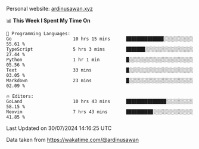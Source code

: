 Personal website: [ardinusawan.xyz](https://ardinusawan.xyz)

<!--START_SECTION:waka-->
📊 **This Week I Spent My Time On** 

```text
💬 Programming Languages: 
Go                       10 hrs 15 mins      ██████████████░░░░░░░░░░░   55.61 % 
TypeScript               5 hrs 3 mins        ███████░░░░░░░░░░░░░░░░░░   27.44 % 
Python                   1 hr 1 min          █░░░░░░░░░░░░░░░░░░░░░░░░   05.56 % 
Text                     33 mins             █░░░░░░░░░░░░░░░░░░░░░░░░   03.05 % 
Markdown                 23 mins             █░░░░░░░░░░░░░░░░░░░░░░░░   02.09 % 

🔥 Editors: 
GoLand                   10 hrs 43 mins      ███████████████░░░░░░░░░░   58.15 % 
Neovim                   7 hrs 43 mins       ██████████░░░░░░░░░░░░░░░   41.85 % 
```


 Last Updated on 30/07/2024 14:16:25 UTC
<!--END_SECTION:waka-->
Data taken from https://wakatime.com/@ardinusawan
